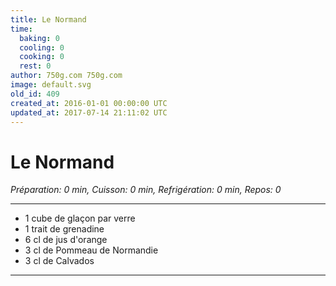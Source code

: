 ```yaml
---
title: Le Normand
time:
  baking: 0
  cooling: 0
  cooking: 0
  rest: 0
author: 750g.com 750g.com
image: default.svg
old_id: 409
created_at: 2016-01-01 00:00:00 UTC
updated_at: 2017-07-14 21:11:02 UTC
---
```


# Le Normand

*Préparation: 0 min, Cuisson: 0 min, Refrigération: 0 min, Repos: 0*

---

- 1 cube de glaçon par verre
- 1 trait de grenadine
- 6 cl de jus d'orange
- 3 cl de Pommeau de Normandie
- 3 cl de Calvados

---


